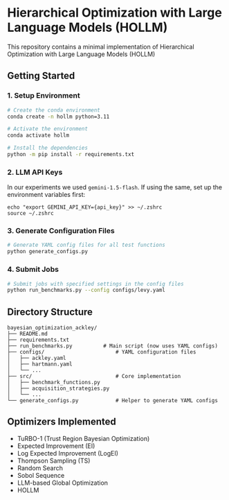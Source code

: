 # Hierarchical Optimization with Large Language Models (HOLLM)

This repository contains a minimal implementation of Hierarchical Optimization with Large Language Models (HOLLM)

## Getting Started

### 1. Setup Environment

```bash
# Create the conda environment
conda create -n hollm python=3.11

# Activate the environment
conda activate hollm

# Install the dependencies
python -m pip install -r requirements.txt
```

### 2. LLM API Keys
In our experiments we used ```gemini-1.5-flash```. If using the same, set up the environment variables first:
```
echo "export GEMINI_API_KEY={api_key}" >> ~/.zshrc
source ~/.zshrc
```

### 3. Generate Configuration Files

```bash
# Generate YAML config files for all test functions
python generate_configs.py

```

### 4. Submit Jobs

```bash
# Submit jobs with specified settings in the config files
python run_benchmarks.py --config configs/levy.yaml

```

## Directory Structure

```
bayesian_optimization_ackley/
├── README.md
├── requirements.txt
├── run_benchmarks.py          # Main script (now uses YAML configs)
├── configs/                       # YAML configuration files
│   ├── ackley.yaml
│   ├── hartmann.yaml
│   └── ...
├── src/                           # Core implementation
│   ├── benchmark_functions.py
│   ├── acquisition_strategies.py
│   └── ...
└── generate_configs.py            # Helper to generate YAML configs
```

## Optimizers Implemented

- TuRBO-1 (Trust Region Bayesian Optimization)
- Expected Improvement (EI)
- Log Expected Improvement (LogEI)
- Thompson Sampling (TS)
- Random Search
- Sobol Sequence
- LLM-based Global Optimization
- HOLLM
